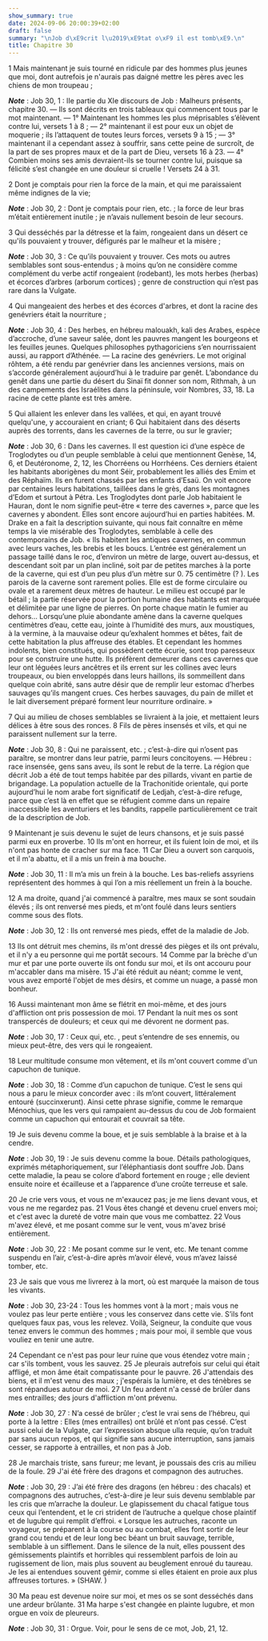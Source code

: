 ```yaml
---
show_summary: true
date: 2024-09-06 20:00:39+02:00
draft: false
summary: "\nJob d\xE9crit l\u2019\xE9tat o\xF9 il est tomb\xE9.\n"
title: Chapitre 30
---
```





1 Mais maintenant je suis tourné en ridicule par des hommes plus jeunes que moi, dont autrefois je n'aurais pas daigné mettre les pères avec les chiens de mon troupeau ;

***Note*** :  Job 30, 1 : IIe partie du XIe discours de Job : Malheurs présents, chapitre 30. ― Ils sont décrits en trois tableaux qui commencent tous par le mot maintenant. ― 1° Maintenant les hommes les plus méprisables s’élèvent contre lui, versets 1 à 8 ; ― 2° maintenant il est pour eux un objet de moquerie ; ils l’attaquent de toutes leurs forces, versets 9 à 15 ; ― 3° maintenant il a cependant assez à souffrir, sans cette peine de surcroît, de la part de ses propres maux et de la part de Dieu, versets 16 à 23. ― 4° Combien moins ses amis devraient-ils se tourner contre lui, puisque sa félicité s’est changée en une douleur si cruelle ! Versets 24 à 31.

2 Dont je comptais pour rien la force de la main, et qui me paraissaient même indignes de la vie;

***Note*** :  Job 30, 2 : Dont je comptais pour rien, etc. ; la force de leur bras m’était entièrement inutile ; je n’avais nullement besoin de leur secours.

3 Qui desséchés par la détresse et la faim, rongeaient dans un désert ce qu'ils pouvaient y trouver, défigurés par le malheur et la misère ;

***Note*** :  Job 30, 3 : Ce qu’ils pouvaient y trouver. Ces mots ou autres semblables sont sous-entendus ; à moins qu’on ne considère comme complément du verbe actif rongeaient (rodebant), les mots herbes (herbas) et écorces d’arbres (arborum cortices) ; genre de construction qui n’est pas rare dans la Vulgate.

4 Qui mangeaient des herbes et des écorces d'arbres, et dont la racine des genévriers était la nourriture ;

***Note*** :  Job 30, 4 : Des herbes, en hébreu malouakh, kali des Arabes, espèce d’accroche, d’une saveur salée, dont les pauvres mangent les bourgeons et les feuilles jeunes. Quelques philosophes pythagoriciens s’en nourrissaient aussi, au rapport d’Athénée. ― La racine des genévriers. Le mot original rôhtem, a été rendu par genévrier dans les anciennes versions, mais on s’accorde généralement aujourd’hui à le traduire par genêt. L’abondance du genêt dans une partie du désert du Sinaï fit donner son nom, Rithmah, à un des campements des Israélites dans la péninsule, voir Nombres, 33, 18. La racine de cette plante est très amère.

5 Qui allaient les enlever dans les vallées, et qui, en ayant trouvé quelqu'une, y accouraient en criant; 6 Qui habitaient dans des déserts auprès des torrents, dans les cavernes de la terre, ou sur le gravier;

***Note*** :  Job 30, 6 : Dans les cavernes. Il est question ici d’une espèce de Troglodytes ou d’un peuple semblable à celui que mentionnent Genèse, 14, 6, et Deutéronome, 2, 12, les Chorréens ou Horrhéens. Ces derniers étaient les habitants aborigènes du mont Séir, probablement les alliés des Emim et des Réphaïm. Ils en furent chassés par les enfants d’Esaü. On voit encore par centaines leurs habitations, taillées dans le grès, dans les montagnes d’Edom et surtout à Pétra. Les Troglodytes dont parle Job habitaient le Hauran, dont le nom signifie peut-être « terre des cavernes », parce que les cavernes y abondent. Elles sont encore aujourd’hui en parties habitées. M. Drake en a fait la description suivante, qui nous fait connaître en même temps la vie misérable des Troglodytes, semblable à celle des contemporains de Job. « Ils habitent les antiques cavernes, en commun avec leurs vaches, les brebis et les boucs. L’entrée est généralement un passage taillé dans le roc, d’environ un mètre de large, ouvert au-dessus, et
descendant soit par un plan incliné, soit par de petites marches à la porte de la caverne, qui est d’un peu plus d’un mètre sur 0. 75 centimètre (? ). Les parois de la caverne sont rarement polies. Elle est de forme circulaire ou ovale et a rarement deux mètres de hauteur. Le milieu est occupé par le bétail ; la partie réservée pour la portion humaine des habitants est marquée et délimitée par une ligne de pierres. On porte chaque matin le fumier au dehors… Lorsqu’une pluie abondante amène dans la caverne quelques centimètres d’eau, cette eau, jointe à l’humidité des murs, aux moustiques, à la vermine, à la mauvaise odeur qu’exhalent hommes et bêtes, fait de cette habitation la plus affreuse des étables. Et cependant les hommes indolents, bien constitués, qui possèdent cette écurie, sont trop paresseux pour se construire une hutte. Ils préfèrent demeurer dans ces cavernes que leur ont léguées leurs ancêtres et ils errent sur les collines avec leurs troupeaux, ou bien enveloppés dans leurs haillons, ils
sommeillent dans quelque coin abrité, sans autre désir que de remplir leur estomac d’herbes sauvages qu’ils mangent crues. Ces herbes sauvages, du pain de millet et le lait diversement préparé forment leur nourriture ordinaire. »

7 Qui au milieu de choses semblables se livraient à la joie, et mettaient leurs délices à être sous des ronces. 8 Fils de pères insensés et vils, et qui ne paraissent nullement sur la terre.

***Note*** :  Job 30, 8 : Qui ne paraissent, etc. ; c’est-à-dire qui n’osent pas paraître, se montrer dans leur patrie, parmi leurs concitoyens. ― Hébreu : race insensée, gens sans aveu, ils sont le rebut de la terre. La région que décrit Job a été de tout temps habitée par des pillards, vivant en partie de brigandage. La population actuelle de la Trachonitide orientale, qui porte aujourd’hui le nom arabe fort significatif de Ledjah, c’est-à-dire refuge, parce que c’est là en effet que se réfugient comme dans un repaire inaccessible les aventuriers et les bandits, rappelle particulièrement ce trait de la description de Job.


9 Maintenant je suis devenu le sujet de leurs chansons, et je suis passé parmi eux en proverbe. 10 Ils m'ont en horreur, et ils fuient loin de moi, et ils n'ont pas honte de cracher sur ma face. 11 Car Dieu a ouvert son carquois, et il m'a abattu, et il a mis un frein à ma bouche.

***Note*** :  Job 30, 11 : Il m’a mis un frein à la bouche. Les bas-reliefs assyriens représentent des hommes à qui l’on a mis réellement un frein à la bouche.

12 A ma droite, quand j'ai commencé à paraître, mes maux se sont soudain élevés ; ils ont renversé mes pieds, et m'ont foulé dans leurs sentiers comme sous des flots.

***Note*** :  Job 30, 12 : Ils ont renversé mes pieds, effet de la maladie de Job.

13 Ils ont détruit mes chemins, ils m'ont dressé des pièges et ils ont prévalu, et il n'y a eu personne qui me portât secours. 14 Comme par la brèche d'un mur et par une porte ouverte ils ont fondu sur moi, et ils ont accouru pour m'accabler dans ma misère. 15 J'ai été réduit au néant; comme le vent, vous avez emporté l'objet de mes désirs, et comme un nuage, a passé mon bonheur.


16 Aussi maintenant mon âme se flétrit en moi-même, et des jours d'affliction ont pris possession de moi. 17 Pendant la nuit mes os sont transpercés de douleurs; et ceux qui me dévorent ne dorment pas.

***Note*** :  Job 30, 17 : Ceux qui, etc. , peut s’entendre de ses ennemis, ou mieux peut-être, des vers qui le rongeaient.

18 Leur multitude consume mon vêtement, et ils m'ont couvert comme d'un capuchon de tunique.

***Note*** :  Job 30, 18 : Comme d’un capuchon de tunique. C’est le sens qui nous a paru le mieux concorder avec : ils m’ont couvert, littéralement entouré (succinxerunt). Ainsi cette phrase signifie, comme le remarque Ménochius, que les vers qui rampaient au-dessus du cou de Job formaient comme un capuchon qui entourait et couvrait sa tête.

19 Je suis devenu comme la boue, et je suis semblable à la braise et à la cendre.

***Note*** :  Job 30, 19 : Je suis devenu comme la boue. Détails pathologiques, exprimés métaphoriquement, sur l’éléphantiasis dont souffre Job. Dans cette maladie, la peau se colore d’abord fortement en rouge ; elle devient ensuite noire et écailleuse et a l’apparence d’une croûte terreuse et sale.

20 Je crie vers vous, et vous ne m'exaucez pas; je me liens devant vous, et vous ne me regardez pas. 21 Vous êtes changé et devenu cruel envers moi; et c'est avec la dureté de votre main que vous me combattez. 22 Vous m'avez élevé, et me posant comme sur le vent, vous m'avez brisé entièrement.

***Note*** :  Job 30, 22 : Me posant comme sur le vent, etc. Me tenant comme suspendu en l’air, c’est-à-dire après m’avoir élevé, vous m’avez laissé tomber, etc.

23 Je sais que vous me livrerez à la mort, où est marquée la maison de tous les vivants.

***Note*** :  Job 30, 23-24 : Tous les hommes vont à la mort ; mais vous ne voulez pas leur perte entière ; vous les conservez dans cette vie. S’ils font quelques faux pas, vous les relevez. Voilà, Seigneur, la conduite que vous tenez envers le commun des hommes ; mais pour moi, il semble que vous vouliez en tenir une autre.


24 Cependant ce n'est pas pour leur ruine que vous étendez votre main ; car s'ils tombent, vous les sauvez. 25 Je pleurais autrefois sur celui qui était affligé, et mon âme était compatissante pour le pauvre. 26 J'attendais des biens, et il m'est venu des maux ; j'espérais la lumière, et des ténèbres se sont répandues autour de moi. 27 Un feu ardent n'a cessé de brûler dans mes entrailles; des jours d'affliction m'ont prévenu.

***Note*** :  Job 30, 27 : N’a cessé de brûler ; c’est le vrai sens de l’hébreu, qui porte à la lettre : Elles (mes entrailles) ont brûlé et n’ont pas cessé. C’est aussi celui de la Vulgate, car l’expression absque ulla requie, qu’on traduit par sans aucun repos, et qui signifie sans aucune interruption, sans jamais cesser, se rapporte à entrailles, et non pas à Job.

28 Je marchais triste, sans fureur; me levant, je poussais des cris au milieu de la foule. 29 J'ai été frère des dragons et compagnon des autruches.

***Note*** :  Job 30, 29 : J’ai été frère des dragons (en hébreu : des chacals) et compagnons des autruches, c’est-à-dire je leur suis devenu semblable par les cris que m’arrache la douleur. Le glapissement du chacal fatigue tous ceux qui l’entendent, et le cri strident de l’autruche a quelque chose plaintif et de lugubre qui remplit d’effroi. « Lorsque les autruches, raconte un voyageur, se préparent à la course ou au combat, elles font sortir de leur grand cou tendu et de leur long bec béant un bruit sauvage, terrible, semblable à un sifflement. Dans le silence de la nuit, elles poussent des gémissements plaintifs et horribles qui ressemblent parfois de loin au rugissement de lion, mais plus souvent au beuglement enroué du taureau. Je les ai entendues souvent gémir, comme si elles étaient en proie aux plus affreuses tortures. » (SHAW. )

30 Ma peau est devenue noire sur moi, et mes os se sont desséchés dans une ardeur brûlante. 31 Ma harpe s'est changée en plainte lugubre, et mon orgue en voix de pleureurs.

***Note*** :  Job 30, 31 : Orgue. Voir, pour le sens de ce mot, Job, 21, 12.

